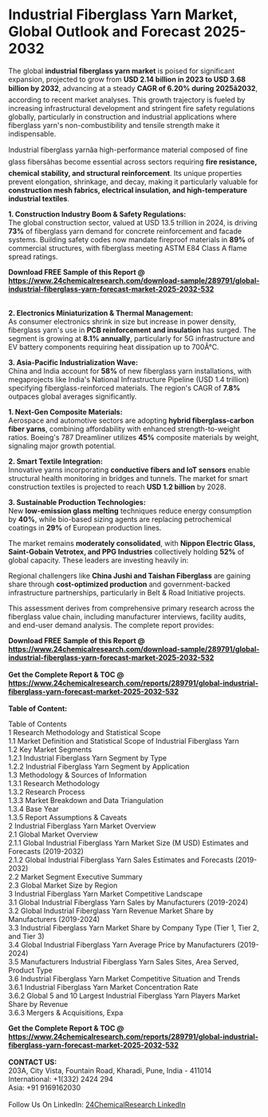 <h1>Industrial Fiberglass Yarn Market, Global Outlook and Forecast 2025-2032</h1><p>The global <strong>industrial fiberglass yarn market</strong> is poised for significant expansion, projected to grow from <strong>USD 2.14 billion in 2023 to USD 3.68 billion by 2032</strong>, advancing at a steady <strong>CAGR of 6.20% during 2025â2032</strong>, according to recent market analyses. This growth trajectory is fueled by increasing infrastructural development and stringent fire safety regulations globally, particularly in construction and industrial applications where fiberglass yarn's non-combustibility and tensile strength make it indispensable.</p><p>Industrial fiberglass yarnâa high-performance material composed of fine glass fibersâhas become essential across sectors requiring <strong>fire resistance, chemical stability, and structural reinforcement</strong>. Its unique properties prevent elongation, shrinkage, and decay, making it particularly valuable for <strong>construction mesh fabrics, electrical insulation, and high-temperature industrial textiles</strong>.</p><p><strong>1. Construction Industry Boom &amp; Safety Regulations:</strong><br>
The global construction sector, valued at USD 13.5 trillion in 2024, is driving <strong>73%</strong> of fiberglass yarn demand for concrete reinforcement and facade systems. Building safety codes now mandate fireproof materials in <strong>89%</strong> of commercial structures, with fiberglass meeting ASTM E84 Class A flame spread ratings.</p><div><b>Download FREE Sample of this Report @ 
            <a href="https://www.24chemicalresearch.com/download-sample/289791/global-industrial-fiberglass-yarn-forecast-market-2025-2032-532">
            https://www.24chemicalresearch.com/download-sample/289791/global-industrial-fiberglass-yarn-forecast-market-2025-2032-532</a></b></div><br><p><strong>2. Electronics Miniaturization &amp; Thermal Management:</strong><br>
As consumer electronics shrink in size but increase in power density, fiberglass yarn's use in <strong>PCB reinforcement and insulation</strong> has surged. The segment is growing at <strong>8.1% annually</strong>, particularly for 5G infrastructure and EV battery components requiring heat dissipation up to 700Â°C.</p><p><strong>3. Asia-Pacific Industrialization Wave:</strong><br>
China and India account for <strong>58%</strong> of new fiberglass yarn installations, with megaprojects like India's National Infrastructure Pipeline (USD 1.4 trillion) specifying fiberglass-reinforced materials. The region's CAGR of <strong>7.8%</strong> outpaces global averages significantly.</p><p><strong>1. Next-Gen Composite Materials:</strong><br>
Aerospace and automotive sectors are adopting <strong>hybrid fiberglass-carbon fiber yarns</strong>, combining affordability with enhanced strength-to-weight ratios. Boeing's 787 Dreamliner utilizes <strong>45%</strong> composite materials by weight, signaling major growth potential.</p><p><strong>2. Smart Textile Integration:</strong><br>
Innovative yarns incorporating <strong>conductive fibers and IoT sensors</strong> enable structural health monitoring in bridges and tunnels. The market for smart construction textiles is projected to reach <strong>USD 1.2 billion</strong> by 2028.</p><p><strong>3. Sustainable Production Technologies:</strong><br>
New <strong>low-emission glass melting</strong> techniques reduce energy consumption by <strong>40%</strong>, while bio-based sizing agents are replacing petrochemical coatings in <strong>29%</strong> of European production lines.</p><p>The market remains <strong>moderately consolidated</strong>, with <strong>Nippon Electric Glass, Saint-Gobain Vetrotex, and PPG Industries</strong> collectively holding <strong>52%</strong> of global capacity. These leaders are investing heavily in:</p><p>Regional challengers like <strong>China Jushi and Taishan Fiberglass</strong> are gaining share through <strong>cost-optimized production</strong> and government-backed infrastructure partnerships, particularly in Belt &amp; Road Initiative projects.</p><p>This assessment derives from comprehensive primary research across the fiberglass value chain, including manufacturer interviews, facility audits, and end-user demand analysis. The complete report provides:</p><div><b>Download FREE Sample of this Report @ 
            <a href="https://www.24chemicalresearch.com/download-sample/289791/global-industrial-fiberglass-yarn-forecast-market-2025-2032-532">
            https://www.24chemicalresearch.com/download-sample/289791/global-industrial-fiberglass-yarn-forecast-market-2025-2032-532</a></b></div><br><div><b>Get the Complete Report & TOC @ 
            <a href="https://www.24chemicalresearch.com/reports/289791/global-industrial-fiberglass-yarn-forecast-market-2025-2032-532">
            https://www.24chemicalresearch.com/reports/289791/global-industrial-fiberglass-yarn-forecast-market-2025-2032-532</a></b></div><br>
            <b>Table of Content:</b><p>Table of Contents<br />
1 Research Methodology and Statistical Scope<br />
1.1 Market Definition and Statistical Scope of Industrial Fiberglass Yarn<br />
1.2 Key Market Segments<br />
1.2.1 Industrial Fiberglass Yarn Segment by Type<br />
1.2.2 Industrial Fiberglass Yarn Segment by Application<br />
1.3 Methodology & Sources of Information<br />
1.3.1 Research Methodology<br />
1.3.2 Research Process<br />
1.3.3 Market Breakdown and Data Triangulation<br />
1.3.4 Base Year<br />
1.3.5 Report Assumptions & Caveats<br />
2 Industrial Fiberglass Yarn Market Overview<br />
2.1 Global Market Overview<br />
2.1.1 Global Industrial Fiberglass Yarn Market Size (M USD) Estimates and Forecasts (2019-2032)<br />
2.1.2 Global Industrial Fiberglass Yarn Sales Estimates and Forecasts (2019-2032)<br />
2.2 Market Segment Executive Summary<br />
2.3 Global Market Size by Region<br />
3 Industrial Fiberglass Yarn Market Competitive Landscape<br />
3.1 Global Industrial Fiberglass Yarn Sales by Manufacturers (2019-2024)<br />
3.2 Global Industrial Fiberglass Yarn Revenue Market Share by Manufacturers (2019-2024)<br />
3.3 Industrial Fiberglass Yarn Market Share by Company Type (Tier 1, Tier 2, and Tier 3)<br />
3.4 Global Industrial Fiberglass Yarn Average Price by Manufacturers (2019-2024)<br />
3.5 Manufacturers Industrial Fiberglass Yarn Sales Sites, Area Served, Product Type<br />
3.6 Industrial Fiberglass Yarn Market Competitive Situation and Trends<br />
3.6.1 Industrial Fiberglass Yarn Market Concentration Rate<br />
3.6.2 Global 5 and 10 Largest Industrial Fiberglass Yarn Players Market Share by Revenue<br />
3.6.3 Mergers & Acquisitions, Expa</p><div><b>Get the Complete Report & TOC @ 
            <a href="https://www.24chemicalresearch.com/reports/289791/global-industrial-fiberglass-yarn-forecast-market-2025-2032-532">
            https://www.24chemicalresearch.com/reports/289791/global-industrial-fiberglass-yarn-forecast-market-2025-2032-532</a></b></div><br><b>CONTACT US:</b><br>
            203A, City Vista, Fountain Road, Kharadi, Pune, India - 411014<br>
            International: +1(332) 2424 294<br>
            Asia: +91 9169162030 <br><br>
            Follow Us On LinkedIn: <a href="https://www.linkedin.com/company/24chemicalresearch/">24ChemicalResearch LinkedIn</a>